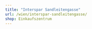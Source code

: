 ```yaml
---
title: "Interspar Sandleitengasse"
url: /wien/interspar-sandleitengasse/
shop: Einkaufszentrum
---
```

